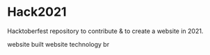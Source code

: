 # Hack2021

Hacktoberfest repository to contribute & to create a website in 2021. 



website
built
website technology
br
